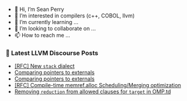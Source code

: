 - 👋 Hi, I’m Sean Perry
- 👀 I’m interested in compilers (c++, COBOL, llvm)
- 🌱 I’m currently learning ...
- 💞️ I’m looking to collaborate on ...
- 📫 How to reach me ...

<!---
s66perry/s66perry is a ✨ special ✨ repository because its `README.md` (this file) appears on your GitHub profile.
You can click the Preview link to take a look at your changes.
--->
### 📕 Latest LLVM Discourse Posts

<!-- DISCOURSE-LLVM:START -->
- [[RFC] New `stack` dialect](https://discourse.llvm.org/t/rfc-new-stack-dialect/78722?page=2#post_28)
- [Comparing pointers to externals](https://discourse.llvm.org/t/comparing-pointers-to-externals/78910#post_5)
- [Comparing pointers to externals](https://discourse.llvm.org/t/comparing-pointers-to-externals/78910#post_4)
- [[RFC] Compile-time memref.alloc Scheduling/Merging optimization](https://discourse.llvm.org/t/rfc-compile-time-memref-alloc-scheduling-merging-optimization/78872#post_6)
- [Removing `reduction` from allowed clauses for `target` in OMP.td](https://discourse.llvm.org/t/removing-reduction-from-allowed-clauses-for-target-in-omp-td/78881#post_4)
<!-- DISCOURSE-LLVM:END -->

